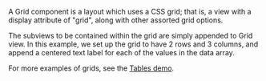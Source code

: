A Grid component is a layout which uses a CSS grid; that is, a view with a display attribute of "grid", along with other assorted grid options.

The subviews to be contained within the grid are simply appended to Grid view. In this example, we set up the grid to have 2 rows and 3 columns, and append a centered text label for each of the values in the data array.

For more examples of grids, see the [Tables demo](/demos/tables).


